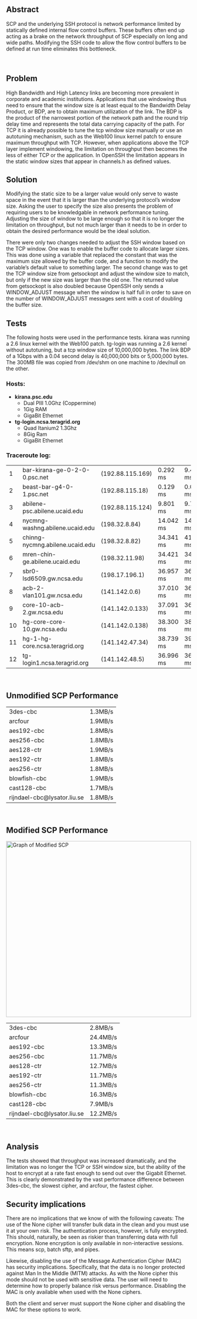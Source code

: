 <h2 id="abstract">Abstract</h2>

SCP and the underlying SSH protocol is network performance limited by statically defined internal flow control buffers. These buffers often end up acting as a brake on the network throughput of SCP especially on long and wide paths. Modifying the SSH code to allow the flow control buffers to be defined at run time eliminates this bottleneck.

 

<h2 id="problem">Problem</h2>

High Bandwidth and High Latency links are becoming more prevalent in corporate and academic institutions. Applications that use windowing thus need to ensure that the window size is at least equal to the Bandwidth Delay Product, or BDP, are to obtain maximum utilization of the link. The BDP is the product of the narrowest portion of the network path and the round trip delay time and represents the total data carrying capacity of the path. For TCP it is already possible to tune the tcp window size manually or use an autotuning mechanism, such as the Web100 linux kernel patch to ensure maximum throughput with TCP. However, when applications above the TCP layer implement windowing, the limitation on throughput then becomes the less of either TCP or the application. In OpenSSH the limitation appears in the static window sizes that appear in channels.h as defined values.

<h2 id="solution">Solution</h2>

Modifying the static size to be a larger value would only serve to waste space in the event that it is larger than the underlying protocol’s window size. Asking the user to specify the size also presents the problem of requiring users to be knowledgable in network performance tuning. Adjusting the size of window to be large enough so that it is no longer the limitation on throughput, but not much larger than it needs to be in order to obtain the desired performance would be the ideal solution.

There were only two changes needed to adjust the SSH window based on the TCP window. One was to enable the buffer code to allocate larger sizes. This was done using a variable that replaced the constant that was the maximum size allowed by the buffer code, and a function to modify the variable’s default value to something larger. The second change was to get the TCP window size from getsockopt and adjust the window size to match, but only if the new size was larger than the old one. The returned value from getsockopt is also doubled because OpenSSH only sends a WINDOW_ADJUST message when the window is half full in order to save on the number of WINDOW_ADJUST messages sent with a cost of doubling the buffer size.

<h2 id="tests">Tests</h2>

The following hosts were used in the performance tests. kirana was running a 2.6 linux kernel with the Web100 patch. tg-login was running a 2.6 kernel without autotuning, but a tcp window size of 10,000,000 bytes. The link BDP of a 1Gbps with a 0.04 second delay is 40,000,000 bits or 5,000,000 bytes. The 300MB file was copied from /dev/shm on one machine to /dev/null on the other.

### Hosts:

- **kirana.psc.edu**
   - Dual PIII 1.0Ghz (Coppermine)
   - 1Gig RAM
   - GigaBit Ethernet
- **tg-login.ncsa.teragrid.org**
   - Quad Itanium2 1.3Ghz
   - 8Gig Ram
   - GigaBit Ethernet


### Traceroute log:
<table class="table-striped">
<tbody>
<tr>
<td>1</td>
<td>bar-kirana-ge-0-2-0-0.psc.net</td>
<td>(192.88.115.169)</td>
<td>0.292 ms</td>
<td>9.452 ms</td>
<td>0.204 ms</td>
</tr>
<tr>
<td>2</td>
<td>beast-bar-g4-0-1.psc.net</td>
<td>(192.88.115.18)</td>
<td>0.129 ms</td>
<td>0.099 ms</td>
<td>0.094 ms</td>
</tr>
<tr>
<td>3</td>
<td>abilene-psc.abilene.ucaid.edu</td>
<td>(192.88.115.124)</td>
<td>9.801 ms</td>
<td>9.792 ms</td>
<td>9.805 ms</td>
</tr>
<tr>
<td>4</td>
<td>nycmng-washng.abilene.ucaid.edu</td>
<td>(198.32.8.84)</td>
<td>14.042 ms</td>
<td>14.036 ms</td>
<td>14.138 ms</td>
</tr>
<tr>
<td>5</td>
<td>chinng-nycmng.abilene.ucaid.edu</td>
<td>(198.32.8.82)</td>
<td>34.341 ms</td>
<td>41.711 ms</td>
<td>34.326 ms</td>
</tr>
<tr>
<td>6</td>
<td>mren-chin-ge.abilene.ucaid.edu</td>
<td>(198.32.11.98)</td>
<td>34.421 ms</td>
<td>34.466 ms</td>
<td>34.417 ms</td>
</tr>
<tr>
<td>7</td>
<td>sbr0-lsd6509.gw.ncsa.edu</td>
<td>(198.17.196.1)</td>
<td>36.957 ms</td>
<td>36.949 ms</td>
<td>36.920ms</td>
</tr>
<tr>
<td>8</td>
<td>acb-2-vlan101.gw.ncsa.edu</td>
<td>(141.142.0.6)</td>
<td>37.010 ms</td>
<td>36.957 ms</td>
<td>36.943ms</td>
</tr>
<tr>
<td>9</td>
<td>core-10-acb-2.gw.ncsa.edu</td>
<td>(141.142.0.133)</td>
<td>37.091 ms</td>
<td>36.965 ms</td>
<td>36.958 ms</td>
</tr>
<tr>
<td>10</td>
<td>hg-core-core-10.gw.ncsa.edu</td>
<td>(141.142.0.138)</td>
<td>38.300 ms</td>
<td>38.866 ms</td>
<td>38.312 ms</td>
</tr>
<tr>
<td>11</td>
<td>hg-1-hg-core.ncsa.teragrid.org</td>
<td>(141.142.47.34)</td>
<td>38.739 ms</td>
<td>39.187 ms</td>
<td>38.340 ms</td>
</tr>
<tr>
<td>12</td>
<td>tg-login1.ncsa.teragrid.org</td>
<td>(141.142.48.5)</td>
<td>36.996 ms</td>
<td>36.959 ms</td>
<td>36.950 ms</td>
</tr>
</tbody>
</table>
&nbsp;
<h2 id="scp">Unmodified SCP Performance</h2>
<table class="table-striped">
<tbody>
<tr>
<td>3des-cbc</td>
<td>1.3MB/s</td>
</tr>
<tr>
<td>arcfour</td>
<td>1.9MB/s</td>
</tr>
<tr>
<td>aes192-cbc</td>
<td>1.8MB/s</td>
</tr>
<tr>
<td>aes256-cbc</td>
<td>1.8MB/s</td>
</tr>
<tr>
<td>aes128-ctr</td>
<td>1.9MB/s</td>
</tr>
<tr>
<td>aes192-ctr</td>
<td>1.8MB/s</td>
</tr>
<tr>
<td>aes256-ctr</td>
<td>1.8MB/s</td>
</tr>
<tr>
<td>blowfish-cbc</td>
<td>1.9MB/s</td>
</tr>
<tr>
<td>cast128-cbc</td>
<td>1.7MB/s</td>
</tr>
<tr>
<td>rijndael-cbc@lysator.liu.se</td>
<td>1.8MB/s</td>
</tr>
</tbody>
</table>
 


## Modified SCP Performance
<img class=" size-full wp-image-261" src="/wp-content/uploads/2012/05/scp-mod.png" style="width: 100%;" alt="Graph of Modified SCP" width="640" height="480" />
<table class="table-striped">
<tbody>
<tr>
<td>3des-cbc</td>
<td>2.8MB/s</td>
</tr>
<tr>
<td>arcfour</td>
<td>24.4MB/s</td>
</tr>
<tr>
<td>aes192-cbc</td>
<td>13.3MB/s</td>
</tr>
<tr>
<td>aes256-cbc</td>
<td>11.7MB/s</td>
</tr>
<tr>
<td>aes128-ctr</td>
<td>12.7MB/s</td>
</tr>
<tr>
<td>aes192-ctr</td>
<td>11.7MB/s</td>
</tr>
<tr>
<td>aes256-ctr</td>
<td>11.3MB/s</td>
</tr>
<tr>
<td>blowfish-cbc</td>
<td>16.3MB/s</td>
</tr>
<tr>
<td>cast128-cbc</td>
<td>7.9MB/s</td>
</tr>
<tr>
<td>rijndael-cbc@lysator.liu.se</td>
<td>12.2MB/s</td>
</tr>
</tbody>
</table>
 

<h2 id="analysis">Analysis</h2>

The tests showed that throughput was increased dramatically, and the limitation was no longer the TCP or SSH window size, but the ability of the host to encrypt at a rate fast enough to send out over the Gigabit Ethernet. This is clearly demonstrated by the vast performance difference between 3des-cbc, the slowest cipher, and arcfour, the fastest cipher.

<h2 id="security">Security implications</h2>

There are no implications that we know of with the following caveats: The use of the None cipher will transfer bulk data in the clean and you must use it at your own risk. The authentication process, however, is fully encrypted. This should, naturally, be seen as riskier than transferring data with full encryption. None encryption is only available in non-interactive sessions. This means scp, batch sftp, and pipes. 

Likewise, disabling the use of the Message Authentication Cipher (MAC) has security implications. Specifically, that the data is no longer protected against Man In the Middle (MITM) attacks. As with the None cipher this mode should not be used with sensitive data. The user will need to determine how to properly balance risk versus performance. Disabling the MAC is only available when used with the None ciphers. 

Both the client and server must support the None cipher and disabling the MAC for these options to work.